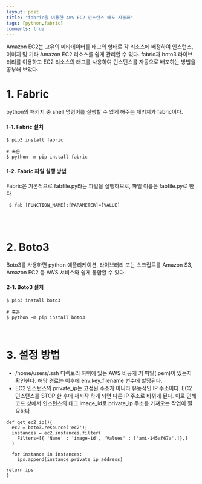 ```yaml
---
layout: post
title: "fabric을 이용한 AWS EC2 인스턴스 배포 자동화"
tags: [python,fabric]
comments: true
---
```


Amazon EC2는 고유의 메타데이터를 태그의 형태로 각 리소스에 배정하여 인스턴스, 이미지 및 기타 Amazon EC2 리소스를 쉽게 관리할 수 있다. fabric과 boto3 라이브러리를 이용하고 EC2 리소스의 태그를 사용하여 인스턴스를 자동으로 배포하는 방법을 공부해 보았다.

# 1. Fabric
python의 패키지 중 shell 명령어를 실행할 수 있게 해주는 패키지가 fabric이다.


#### 1-1. Fabric 설치

```
$ pip3 install fabric

# 혹은
$ python -m pip install fabric
```

#### 1-2. Fabric 파일 실행 방법
Fabric은 기본적으로 fabfile.py라는 파일을 실행하므로, 파일 이름은 fabfile.py로 한다

```
 $ fab [FUNCTION_NAME]:[PARAMETER]=[VALUE]
```

<br/><br/>

# 2. Boto3
Boto3를 사용하면 python 애플리케이션, 라이브러리 또는 스크립트를 Amazon S3, Amazon EC2 등 AWS 서비스와 쉽게 통합할 수 있다.


#### 2-1. Boto3 설치

```
$ pip3 install boto3

# 혹은
$ python -m pip install boto3
```

<br/>

# 3. 설정 방법
- /home/users/.ssh 디렉토리 하위에 있는 AWS 비공개 키 파일(.pem)이 있는지 확인한다. 해당 경로는 이후에 env.key_filename 변수에 할당된다.
- EC2 인스턴스의 private_ip는 고정된 주소가 아니라 유동적인 IP 주소이다. EC2 인스턴스를 STOP 한 후에 재시작 하게 되면 다른 IP 주소로 바뀌게 된다. 이로 인해 코드 상에서 인스턴스의 태그 image_id로 private_ip 주소를 가져오는 작업이 필요하다

```
def get_ec2_ip(){
  ec2 = boto3.resource('ec2');
  instances = ec2.instances.filter(
    Filters=[{ 'Name' : 'image-id', 'Values' : ['ami-145af67a',]},]
  )

  for instance in instances:
    ips.append(instance.private_ip_address)

return ips
}
```

